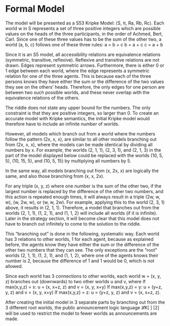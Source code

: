 # Formal Model
The model will be presented as a S53 Kripke Model: ⟨S, π, Ra, Rb, Rc⟩. Each world w in S represents a set of three positive integers which are possible values on the heads of the three participants, in the order of Achmed, Bert, Carl. Since one of these three values has to be the sum of the other two, a world (a, b, c) follows one of these three rules:
a = b + c 
b = a + c
c = a + b

Since it is an S5 model, all accessibility relations are equivalence relations (symmetric, transitive, reflexive). Reflexive and transitive relations are not drawn. Edges represent symmetric arrows. Furthermore, there is either 0 or 1 edge between each world, where the edge represents a symmetric relation for one of the three agents. This is because each of the three persons knows they have either the sum or the difference of the two values they see on the others’ heads. Therefore, the only edges for one person are between two such possible worlds, and these never overlap with the equivalence relations of the others.

The riddle does not state any upper bound for the numbers. The only constraint is that they are positive integers, so larger than 0. To create an accurate model with Kripke semantics, the initial Kripke model would therefore have to include an infinite number of worlds.

However, all models which branch out from a world where the numbers follow the pattern (2x, x, x), are similar to all other models branching out from (2x, x, x), where the models can be made identical by dividing all numbers by x. For example, the worlds (2, 1, 1), (2, 3, 1), and (2, 1, 3) in the part of the model displayed below could be replaced with the worlds (10, 5, 5), (10, 15, 5), and (10, 5, 15) by multiplying all numbers by 5.



In the same way, all models branching out from (x, 2x, x) are logically the same, and also those branching from (x, x, 2x).

For any triple (x, y, z) where one number is the sum of the other two, if the largest number is replaced by the difference of the other two numbers, and this action is repeated enough times, it will always result in a triple (2w, w, w), (w, 2w, w), or (w, w, 2w). For example, applying this to the world (2, 3, 1) above, it results in (2, 1, 1). Therefore, a model that branches out from the worlds (2, 1, 1), (1, 2, 1), and (1, 1, 2) will include all worlds (if it is infinite). Later in the strategy section, it will become clear that this model does not have to branch out infinitely to come to the solution to the riddle.

This “branching out” is done in the following, systematic way. Each world has 3 relations to other worlds, 1 for each agent, because as explained before, the agents know they have either the sum or the difference of the other two numbers that they can see. The only exceptions are the “root” worlds (2, 1, 1), (1, 2, 1), and (1, 1, 2), where one of the agents knows their number is 2, because the difference of 1 and 1 would be 0, which is not allowed.

Since each world has 3 connections to other worlds, each world w  = (x, y, z) branches out (downwards) to two other worlds u and v, where
If max(x,y,z) = x: u = (x, x+z, z) and v = (x, y, x+y)
If max(x,y,z) = y: u = (y+z, y, z) and v = (x, y, x+y)
If max(x,y,z) = z: u = (y+z, y, z) and v = (x, x+z, z).

After creating the initial model in 3 separate parts by branching out from the 3 different root worlds, the public announcement logic language 𝓛K[ ] [2] will be used to restrict the model to fewer worlds as announcements are made.
